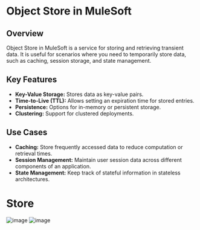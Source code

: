 # Object Store in MuleSoft

## Overview
Object Store in MuleSoft is a service for storing and retrieving transient data. It is useful for scenarios where you need to temporarily store data, such as caching, session storage, and state management.

## Key Features
- **Key-Value Storage:** Stores data as key-value pairs.
- **Time-to-Live (TTL):** Allows setting an expiration time for stored entries.
- **Persistence:** Options for in-memory or persistent storage.
- **Clustering:** Support for clustered deployments.

## Use Cases
- **Caching:** Store frequently accessed data to reduce computation or retrieval times.
- **Session Management:** Maintain user session data across different components of an application.
- **State Management:** Keep track of stateful information in stateless architectures.


# Store
![image](https://github.com/gauravxlokhande/AllAbout-MuleSoft/assets/119065314/d5ca0055-b78c-48fb-9e6b-b54abe2aac1f)
![image](https://github.com/gauravxlokhande/AllAbout-MuleSoft/assets/119065314/50a68f0e-9cc8-4136-b8f8-8af16ef218ff)

